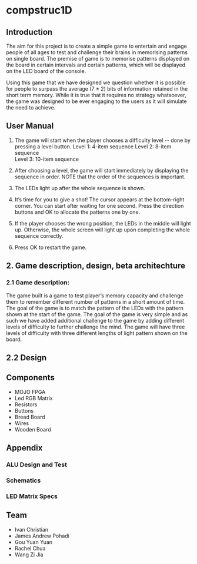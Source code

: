 # compstruc1D

## Introduction
The aim for this project is to create a simple game to entertain and engage people of all ages to test and challenge their brains in memorising patterns on single board. The premise of game is to memorise patterns displayed on the board in certain intervals and certain patterns, which will be displayed on the LED board of the console.


Using this game that we have designed we question whether it is possible for people to surpass the average (7 ± 2) bits of information retained in the short term memory. While it is true that it requires no strategy whatsoever, the game was designed to be ever engaging to the users as it will simulate the need to achieve.

## User Manual
1. The game will start when the player chooses a difficulty level -- done by pressing a level button.
Level 1: 4-item sequence		Level 2: 8-item sequence 	
Level 3: 10-item sequence

2. After choosing a level, the game will start immediately by displaying the sequence in order. NOTE that the order of the sequences is important. 

3. The LEDs light up after the whole sequence is shown.

4. It’s time for you to give a shot! 
The cursor appears at the bottom-right corner. You can start after waiting for one second.  Press the direction buttons and OK to allocate the patterns one by one.

5. If the player chooses the wrong position, the LEDs in the middle will light up. Otherwise, the whole screen will light up upon completing the whole sequence correctly.

6. Press OK to restart the game.


## 2. Game description, design, beta architechture
### 2.1 Game description:
The game built is a game to test player’s memory capacity and challenge them to remember different number of patterns in a short amount of time. The goal of the game is to match the pattern of the LEDs with the pattern shown at the start of the game. 
The goal of the game is very simple and as such we have added additional challenge to the game by adding different levels of difficulty to further challenge the mind. The game will have three levels of difficulty with three different lengths of light pattern shown on the board. 

## 2.2 Design

## Components
- MOJO FPGA
- Led RGB Matrix
- Resistors
- Buttons
- Bread Board
- Wires
- Wooden Board

## Appendix

### ALU Design and Test

### Schematics

### LED Matrix Specs

## Team
- Ivan Christian
- James Andrew Pohadi
- Gou Yuan Yuan
- Rachel Chua
- Wang Zi Jia
